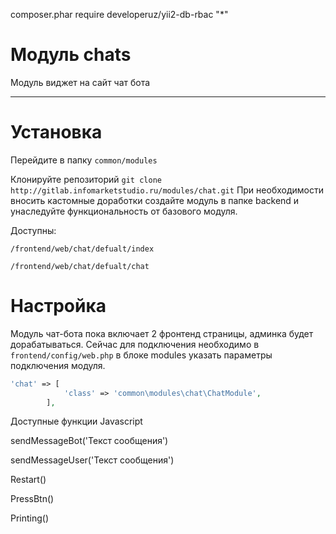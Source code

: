 composer.phar require developeruz/yii2-db-rbac "*"


Модуль chats
=======
Модуль виджет на сайт чат бота
***
# Установка

Перейдите в папку 
`common/modules`

Клонируйте репозиторий
`
git clone http://gitlab.infomarketstudio.ru/modules/chat.git
`
При необходимости вносить кастомные доработки создайте модуль в папке backend и
унаследуйте функциональность от базового модуля.

Доступны:

`/frontend/web/chat/defualt/index`

`/frontend/web/chat/defualt/chat`
# Настройка

Модуль чат-бота пока включает 2 фронтенд страницы, админка будет дорабатываться.
Сейчас для подключения необходимо в  `frontend/config/web.php` в блоке modules указать параметры подключения модуля.
```php
'chat' => [
            'class' => 'common\modules\chat\ChatModule',
        ],
```        


Доступные функции Javascript

sendMessageBot('Текст сообщения')

sendMessageUser('Текст сообщения')

Restart()

PressBtn()

Printing()